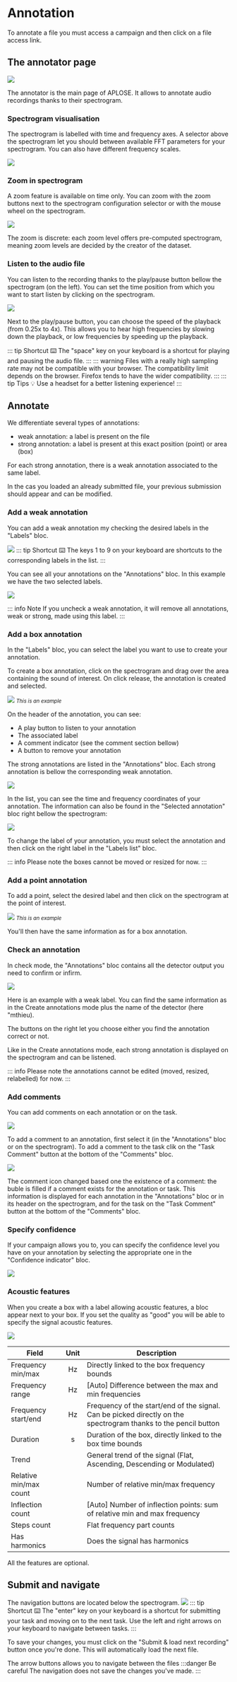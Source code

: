 # Annotation

To annotate a file you must access a campaign and then click on a file access link.

## The annotator page

![](/annotator/full_page.png)

The annotator is the main page of APLOSE. It allows to annotate audio recordings thanks to their spectrogram.


### Spectrogram visualisation
The spectrogram is labelled with time and frequency axes.
A selector above the spectrogram let you should between available FFT parameters for your spectrogram. You can also have different frequency scales.

![](/annotator/spectro-config.png)

<!--@include: ../parts/frequency-scales.md-->

### Zoom in spectrogram
A zoom feature is available on time only.
You can zoom with the zoom buttons next to the spectrogram configuration selector or with the mouse wheel on the spectrogram.

![](/annotator/zoom.png)

The zoom is discrete: each zoom level offers pre-computed spectrogram, meaning zoom levels are decided by the creator of the dataset.

### Listen to the audio file

You can listen to the recording thanks to the play/pause button bellow the spectrogram (on the left).
You can set the time position from which you want to start listen by clicking on the spectrogram.

![](/annotator/audio.png)

Next to the play/pause button, you can choose the speed of the playback (from 0.25x to 4x).
This allows you to hear high frequencies by slowing down the playback, or low frequencies by speeding up the playback.

::: tip Shortcut :keyboard:
The "space" key on your keyboard is a shortcut for playing and pausing the audio file.
:::
::: warning
Files with a really high sampling rate may not be compatible with your browser.
The compatibility limit depends on the browser.
Firefox tends to have the wider compatibility.
:::
::: tip Tips :bulb:
Use a headset for a better listening experience!
:::

## Annotate
We differentiate several types of annotations:
- weak annotation: a label is present on the file
- strong annotation: a label is present at this exact position (point) or area (box)


For each strong annotation, there is a weak annotation associated to the same label.

In the cas you loaded an already submitted file, your previous submission should appear and can be modified. 

### Add a weak annotation

You can add a weak annotation my checking the desired labels in the "Labels" bloc.

![](/annotator/labels.png)
::: tip Shortcut :keyboard:
The keys 1 to 9 on your keyboard are shortcuts to the corresponding labels in the list.
:::

You can see all your annotations on the "Annotations" bloc. In this example we have the two selected labels.

![](/annotator/annotations.png)

::: info Note
If you uncheck a weak annotation, it will remove all annotations, weak or strong, made using this label.
:::

### Add a box annotation

In the "Labels" bloc, you can select the label you want to use to create your annotation.

To create a box annotation, click on the spectrogram and drag over the area containing the sound of interest.
On click release, the annotation is created and selected.

![](/annotator/box.png)
<small>_This is an example_</small>

On the header of the annotation, you can see:
- A play button to listen to your annotation
- The associated label
- A comment indicator (see the comment section bellow)
- A button to remove your annotation

The strong annotations are listed in the "Annotations" bloc.
Each strong annotation is bellow the corresponding weak annotation.

![](/annotator/annotations-2.png)

In the list, you can see the time and frequency coordinates of your annotation.
The information can also be found in the "Selected annotation" bloc right bellow the spectrogram:

![](/annotator/selected-strong.png)

To change the label of your annotation, you must select the annotation and then click on the right label in the "Labels list" bloc.

::: info 
Please note the boxes cannot be moved or resized for now.
:::

### Add a point annotation

To add a point, select the desired label and then click on the spectrogram at the point of interest.

![](/annotator/point.png)
<small>_This is an example_</small>

You'll then have the same information as for a box annotation.

### Check an annotation

In check mode, the "Annotations" bloc contains all the detector output you need to confirm or infirm.

![](/annotator/check-list.png)

Here is an example with a weak label.
You can find the same information as in the Create annotations mode plus the name of the detector (here "mthieu).

The buttons on the right let you choose either you find the annotation correct or not.

Like in the Create annotations mode, each strong annotation is displayed on the spectrogram and can be listened.

::: info
Please note the annotations cannot be edited (moved, resized, relabelled) for now.
:::

### Add comments

You can add comments on each annotation or on the task.

![](/annotator/comment-bloc.png)

To add a comment to an annotation, first select it (in the "Annotations" bloc or on the spectrogram).
To add a comment to the task clik on the "Task Comment" button at the bottom of the "Comments" bloc.

![](/annotator/comment-indicators.png)

The comment icon changed based one the existence of a comment: the buble is filled if a comment exists for the annotation or task.
This information is displayed for each annotation in the "Annotations" bloc or in its header on the spectrogram, and for the task on the "Task Comment" button at the bottom of the "Comments" bloc.


### Specify confidence

If your campaign allows you to, you can specify the confidence level you have on your annotation by selecting the appropriate one in the "Confidence indicator" bloc.

![](/annotator/confidence.png)

### Acoustic features

When you create a box with a label allowing acoustic features, a bloc appear next to your box.
If you set the quality as "good" you will be able to specify the signal acoustic features.

![](/annotator/acoustic-features.png)

| Field                  | Unit | Description                                                                                                     |
|------------------------|:----:|-----------------------------------------------------------------------------------------------------------------|
| Frequency min/max      |  Hz  | Directly linked to the box frequency bounds                                                                     |
| Frequency range        |  Hz  | [Auto] Difference between the max and min frequencies                                                           |
| Frequency start/end    |  Hz  | Frequency of the start/end of the signal. Can be picked directly on the spectrogram thanks to the pencil button |
| Duration               |  s   | Duration of the box, directly linked to the box time bounds                                                     |
| Trend                  |      | General trend of the signal (Flat, Ascending, Descending or Modulated)                                          |
| Relative min/max count |      | Number of relative min/max frequency                                                                            |
| Inflection count       |      | [Auto] Number of inflection points: sum of relative min and max frequency                                       |
| Steps count            |      | Flat frequency part counts                                                                                      |
| Has harmonics          |      | Does the signal has harmonics                                                                                   |

All the features are optional.

## Submit and navigate

The navigation buttons are located below the spectrogram.
![](/annotator/submit.png)
::: tip Shortcut :keyboard:
The "enter" key on your keyboard is a shortcut for submitting your task and moving on to the next task.
Use the left and right arrows on your keyboard to navigate between tasks.
:::

To save your changes, you must click on the "Submit & load next recording" button once you're done. 
This will automatically load the next file.

The arrow buttons allows you to navigate between the files
:::danger Be careful
The navigation does not save the changes you've made.
:::